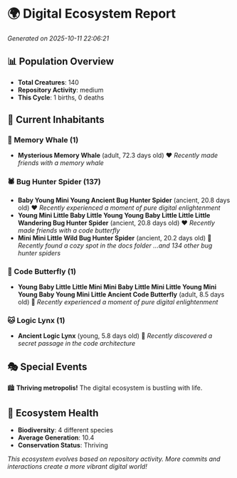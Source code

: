 # 🌍 Digital Ecosystem Report
*Generated on 2025-10-11 22:06:21*

## 📊 Population Overview
- **Total Creatures**: 140
- **Repository Activity**: medium
- **This Cycle**: 1 births, 0 deaths

## 👥 Current Inhabitants

### 🐋 Memory Whale (1)
- **Mysterious Memory Whale** (adult, 72.3 days old) ❤️
  *Recently made friends with a memory whale*

### 🕷️ Bug Hunter Spider (137)
- **Baby Young Mini Young Ancient Bug Hunter Spider** (ancient, 20.8 days old) ❤️
  *Recently experienced a moment of pure digital enlightenment*
- **Young Mini Little Baby Little Young Young Baby Little Little Little Wandering Bug Hunter Spider** (ancient, 20.8 days old) ❤️
  *Recently made friends with a code butterfly*
- **Mini Mini Little Wild Bug Hunter Spider** (ancient, 20.2 days old) 💛
  *Recently found a cozy spot in the docs folder*
  *...and 134 other bug hunter spiders*

### 🦋 Code Butterfly (1)
- **Young Baby Little Little Mini Mini Baby Little Mini Little Young Mini Young Baby Young Mini Little Ancient Code Butterfly** (adult, 8.5 days old) 💛
  *Recently experienced a moment of pure digital enlightenment*

### 🐱 Logic Lynx (1)
- **Ancient Logic Lynx** (young, 5.8 days old) 💚
  *Recently discovered a secret passage in the code architecture*

## 🎭 Special Events

🏙️ **Thriving metropolis!** The digital ecosystem is bustling with life.

## 🔬 Ecosystem Health
- **Biodiversity**: 4 different species
- **Average Generation**: 10.4
- **Conservation Status**: Thriving

*This ecosystem evolves based on repository activity. More commits and interactions create a more vibrant digital world!*